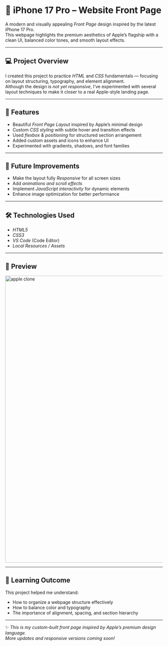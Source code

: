 # 📱 iPhone 17 Pro – Website Front Page

A modern and visually appealing *Front Page* design inspired by the latest iPhone 17 Pro.  
This webpage highlights the premium aesthetics of Apple’s flagship with a clean UI, balanced color tones, and smooth layout effects.

---

## 💻 Project Overview

I created this project to practice *HTML* and *CSS* fundamentals — focusing on layout structuring, typography, and element alignment.  
Although the design is *not yet responsive*, I’ve experimented with several layout techniques to make it closer to a real Apple-style landing page.

---

## 🧩 Features

- Beautiful *Front Page Layout* inspired by Apple’s minimal design  
- Custom *CSS styling* with subtle hover and transition effects  
- Used *flexbox & positioning* for structured section arrangement  
- Added custom assets and icons to enhance UI  
- Experimented with gradients, shadows, and font families  

---

## 🚀 Future Improvements

- Make the layout fully *Responsive* for all screen sizes  
- Add *animations and scroll effects*  
- Implement *JavaScript interactivity* for dynamic elements  
- Enhance image optimization for better performance  

---

## 🛠️ Technologies Used

- *HTML5*
- *CSS3*
- *VS Code* (Code Editor)
- *Local Resources / Assets*

---

## 📸 Preview
<img width="1898" height="915" alt="apple clone " src="https://github.com/user-attachments/assets/400221ce-f2dd-4b57-bca0-15ea09ff66dc" />

---

## 🧠 Learning Outcome

This project helped me understand:
- How to organize a webpage structure effectively  
- How to balance color and typography  
- The importance of alignment, spacing, and section hierarchy  

---

✨ *This is my custom-built front page inspired by Apple’s premium design language.  
More updates and responsive versions coming soon!*
